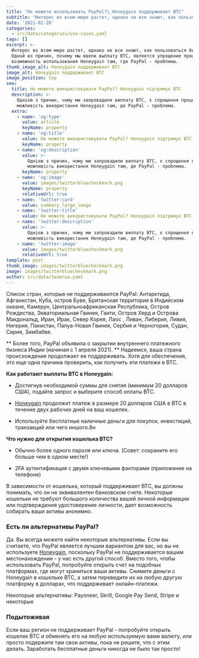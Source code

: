 ```yaml
---
title: "Не можете использовать PayPal?\_Honeygain поддерживает BTC"
subtitle: "Интерес во всем мире растет, однако не все знают, как пользоваться биткойном.\_Одной из причин, почему мы ввели выплату BTC, является упрощение процесса и возможность использования Honeygain там, где PayPal - проблема."
date: '2021-02-28'
categories:
  - src/data/categories/use-cases.yaml
tags: []
excerpt: >-
  Интерес во всем мире растет, однако не все знают, как пользоваться биткойном.
  Одной из причин, почему мы ввели выплату BTC, является упрощение процесса и
  возможность использования Honeygain там, где PayPal - проблема.
thumb_image_alt: Honeygain поддерживает BTC
image_alt: Honeygain поддерживает BTC
image_position: top
seo:
  title: Не можете використовувати PayPal? Honeygain підтримує BTC
  description: >-
    Однією з причин, чому ми запровадили виплату BTC, є спрощення процесу та
    можливість використання Honeygain там, де PayPal - проблема.
  extra:
    - name: 'og:type'
      value: article
      keyName: property
    - name: 'og:title'
      value: Не можете використовувати PayPal? Honeygain підтримує BTC
      keyName: property
    - name: 'og:description'
      value: >-
        Однією з причин, чому ми запровадили виплату BTC, є спрощення процесу та
        можливість використання Honeygain там, де PayPal - проблема.
      keyName: property
    - name: 'og:image'
      value: images/twitterbluecheckmark.png
      keyName: property
      relativeUrl: true
    - name: 'twitter:card'
      value: summary_large_image
    - name: 'twitter:title'
      value: Не можете використовувати PayPal? Honeygain підтримує BTC
    - name: 'twitter:description'
      value: >-
        Однією з причин, чому ми запровадили виплату BTC, є спрощення процесу та
        можливість використання Honeygain там, де PayPal - проблема.
    - name: 'twitter:image'
      value: images/twitterbluecheckmark.png
      relativeUrl: true
template: post
thumb_image: images/twitterbluecheckmark.png
image: images/twitterbluecheckmark.png
author: src/data/team/ua.yaml
---
```

Список стран, которые не поддерживаются PayPal: Антарктида, Афганистан, Куба, остров Буве, Британская территория в Индийском океане, Камерун, Центральноафриканская Республика, Остров Рождества, Экваториальная Гвинея, Гаити, Остров Херд и Острова Макдональд, Иран, Ирак, Север Корея, Лаос , Ливан, Либерия, Ливия, Нигерия, Пакистан, Папуа-Новая Гвинея, Сербия и Черногория, Судан, Сирия, Зимбабве.

\*\* Более того, PayPal объявила о закрытии внутреннего платежного бизнеса Индии (начиная с 1 апреля 2021). \*\* Надеемся, ваша страна происхождения продолжает ее поддерживать. Хотя для обеспечения, это еще одна причина проверить, как получить эти платежи в BTC.

**Как работают выплаты BTC в Honeygain:**

*   Достигнув необходимой суммы для снятия (минимум 20 долларов США), подайте запрос и выберите способ оплаты BTC.

*   [Honeygain](http://bit.ly/3bvbbwy) продолжит платеж в размере 20 долларов США в BTC в течение двух рабочих дней на ваш кошелек.

*   Используйте бесплатные наличные деньги для покупок, инвестиций, транзакций или чего иншого.8н

**Что нужно для открытия кошелька BTC?**

*   Обычно более одного пароля или ключа. (Совет: сохраните его больше чем в одном месте!)

*   2FA аутентификация с двумя ключевыми факторами (приложение на телефоне)

В зависимости от кошелька, который поддерживает BTC, вы должны понимать, что он не эквивалентен банковском счете. Некоторые кошельки не требуют большого количества вашей личной информации или подтверждения удостоверение личности, дает возможность собирать ваши активы анонимно.

### Есть ли альтернативы PayPal?

Да. Вы всегда можете найти некоторые альтернативы. Если вы считаете, что PayPal является лучшим вариантом для вас, но вы не используете [Honeygain](http://bit.ly/3bvbbwy), поскольку PayPal не поддерживается вашим местонахождении - у нас есть другой способ. Вместо того, чтобы использовать PayPal, попробуйте открыть счет на подобных платформах, где могут храниться ваши активы. Снимите деньги с Honeygain в кошельке BTC, а затем переведите их на любую другую платформу в долларах, что поддерживает онлайн-платежи.

Некоторые альтернативы: Payoneer, Skrill, Google Pay Send, Stripe и некоторые

### Подытоживая

Если ваш регион не поддерживает PayPal - попробуйте открыть кошелек BTC и обменять его на любую используемую вами валюту, или просто подержите там свои активы, пока не решите, что с этим делать. Заработать бесплатные деньги никогда не было так просто!
